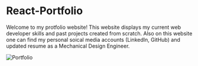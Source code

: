 # React-Portfolio

Welcome to my protfolio website! This website displays my current web developer skills and past projects created from scratch. Also on this website one can find my personal soical media accounts (LinkedIn, GitHub) and updated resume as a Mechanical Design Engineer.


<img src="src/assests/images/portfolio_page.jpg" alt="Portfolio"  style="width:auto; height:auto;">
